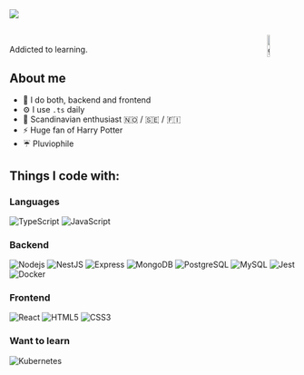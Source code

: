 <img src="/hello.gif?raw=true">

##

<img align="right" src="https://media.giphy.com/media/du3J3cXyzhj75IOgvA/giphy.gif" alt="github" width="10%" height="10%">

<br/>
Addicted to learning.
<br/>

## About me
- 🧐 I do both, backend and frontend
- ⚙️ I use ```.ts``` daily 
- 🌲 Scandinavian enthusiast 🇳🇴 / 🇸🇪 / 🇫🇮 
- ⚡️ Huge fan of Harry Potter
- ☔ Pluviophile

## Things I code with:

### Languages
![TypeScript](https://img.shields.io/badge/-TypeScript-black?style=flat-square&logo=typescript&logoColor=007acc)
![JavaScript](https://img.shields.io/badge/-JavaScript-black?style=flat-square&logo=javascript)

### Backend
![Nodejs](https://img.shields.io/badge/-Nodejs-black?style=flat-square&logo=Node.js)
![NestJS](https://img.shields.io/badge/-NestJS-black?style=flat-square&logo=nestjs&logoColor=ea2845)
![Express](https://img.shields.io/badge/-Express-black?style=flat-square&logo=javascript)
![MongoDB](https://img.shields.io/badge/-MongoDB-black?style=flat-square&logo=mongodb)
![PostgreSQL](https://img.shields.io/badge/-PostgreSQL-black?style=flat-square&logo=postgresql&logoColor=336791)
![MySQL](https://img.shields.io/badge/-MySQL-black?style=flat-square&logo=mysql&logoColor=df8b02)
![Jest](https://img.shields.io/badge/-Jest-black?style=flat-square&logo=jest&logoColor=C21325)
![Docker](https://img.shields.io/badge/-Docker-black?style=flat-square&logo=docker)

### Frontend
![React](https://img.shields.io/badge/-React-black?style=flat-square&logo=react)
![HTML5](https://img.shields.io/badge/-HTML5-black?style=flat-square&logo=html5&logoColor=E34F26)
![CSS3](https://img.shields.io/badge/-CSS3-black?style=flat-square&logo=css3&logoColor=1572B6)

### Want to learn
![Kubernetes](https://img.shields.io/badge/-Kubernetes-black?style=flat-square&logo=kubernetes&logoColor=326ce5)
